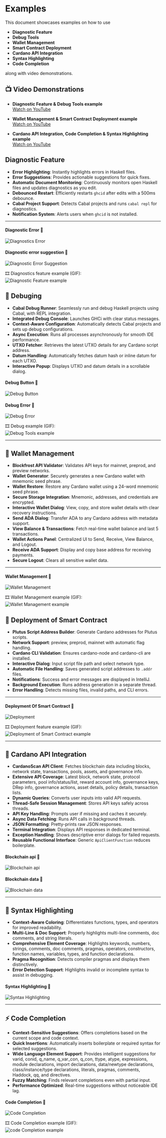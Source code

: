 # Examples


This document showcases examples on how to use 
- **Diagnostic Feature**
- **Debug Tools**
- **Wallet Management**
- **Smart Contract Deployment**
- **Cardano API Integration**
- **Syntax Highlighting**
- **Code Completion** 

along with video demonstrations.


## 📺 Video Demonstrations

- **Diagnostic Feature & Debug Tools example**  
[Watch on YouTube](https://youtu.be/LfSuzCy3qWs?si=Rlcn_nZhMb23DErP)

- **Wallet Management & Smart Contract Deployment example**  
[Watch on YouTube](https://youtu.be/Dq8NNB8RPOg?si=YXsrQc-g_D__ecy6)



- **Cardano API Integration, Code Completion & Syntax Highlighting example**  
[Watch on YouTube](https://www.youtube.com/watch?v=zGLwGJFA9Y4)

## Diagnostic Feature


- **Error Highlighting**: Instantly highlights errors in Haskell files.
- **Error Suggestions**: Provides actionable suggestions for quick fixes.
- **Automatic Document Monitoring**: Continuously monitors open Haskell files and updates diagnostics as you edit.
- **Debounced Restart**: Efficiently restarts `ghcid` after edits with a 500ms debounce.
- **Cabal Project Support**: Detects Cabal projects and runs `cabal repl` for diagnostics.
- **Notification System**: Alerts users when `ghcid` is not installed.

---

#### Diagnostic Error 📸
![Diagnostics Error](https://github.com/AIQUANT-Tech/CardanoPyC/blob/main/examples/diagnostics_error.png?raw=true)


#### Diagnostic error suggestion 📸
![Diagnostic Error Suggestion](https://github.com/AIQUANT-Tech/CardanoPyC/blob/main/examples/diagnostic_error_suggestion.png?raw=true)

🎞️ Diagnostics feature example (GIF):  
![Diagnostic Feature example](https://github.com/AIQUANT-Tech/CardanoPyC/blob/main/examples/diagnostic_feature.gif?raw=true)

## 🐞 Debuging

- **Cabal Debug Runner**: Seamlessly run and debug Haskell projects using Cabal, with REPL integration.
- **Integrated Debug Console**: Launches GHCi with clear status messages.
- **Context-Aware Configuration**: Automatically detects Cabal projects and sets up debug configurations.
- **Async Execution**: Runs all processes asynchronously for smooth IDE performance.
- **UTXO Fetcher**: Retrieves the latest UTXO details for any Cardano script address.
- **Datum Handling**: Automatically fetches datum hash or inline datum for each UTXO.
- **Interactive Popup**: Displays UTXO and datum details in a scrollable dialog.

#### Debug Button 📸
![Debug Button](https://github.com/AIQUANT-Tech/CardanoPyC/blob/main/examples/debug_button.png?raw=true)


#### Debug Error 📸
![Debug Error](https://github.com/AIQUANT-Tech/CardanoPyC/blob/main/examples/debug_error.png?raw=true)


🎞️ Debug example (GIF):  
![Debug Tools example](https://github.com/AIQUANT-Tech/CardanoPyC/blob/main/examples/Debug_tools.gif?raw=true)


---

## 👛 Wallet Management

- **Blockfrost API Validator**: Validates API keys for mainnet, preprod, and preview networks.
- **Wallet Generator**: Securely generates a new Cardano wallet with mnemonic seed phrase.
- **Wallet Restore**: Restore any Cardano wallet using a 24-word mnemonic seed phrase.
- **Secure Storage Integration**: Mnemonic, addresses, and credentials are encrypted.
- **Interactive Wallet Dialog**: View, copy, and store wallet details with clear recovery instructions.
- **Send ADA Dialog**: Transfer ADA to any Cardano address with metadata support.
- **View Balance & Transactions**: Fetch real-time wallet balance and last 5 transactions.
- **Wallet Actions Panel**: Centralized UI to Send, Receive, View Balance, and Logout.
- **Receive ADA Support**: Display and copy base address for receiving payments.
- **Secure Logout**: Clears all sensitive wallet data.

---

#### Wallet Management 📸
![Wallet Management](https://github.com/AIQUANT-Tech/CardanoPyC/blob/main/examples/wallet_management.png?raw=true)


🎞️ Wallet Management example (GIF):  
![Wallet Management example](https://github.com/AIQUANT-Tech/CardanoPyC/blob/main/examples/wallet_management.gif?raw=true)


## 📜 Deployment of Smart Contract

- **Plutus Script Address Builder**: Generate Cardano addresses for Plutus scripts.
- **Network Support**: preview, preprod, mainnet with automatic flag handling.
- **Cardano CLI Validation**: Ensures cardano-node and cardano-cli are installed.
- **Interactive Dialog**: Input script file path and select network type.
- **Automatic File Handling**: Saves generated script addresses to `.addr` files.
- **Notifications**: Success and error messages are displayed in IntelliJ.
- **Background Execution**: Runs address generation in a separate thread.
- **Error Handling**: Detects missing files, invalid paths, and CLI errors.

---

#### Deployment Of Smart Contract 📸
![Deployment](https://github.com/AIQUANT-Tech/CardanoPyC/blob/main/examples/Deployment.png?raw=true)



🎞️ Deployment feature example (GIF):  
![Deployment of Smart Contract example](https://github.com/AIQUANT-Tech/CardanoPyC/blob/main/examples/Deployment.gif?raw=true)



---


## 🔗 Cardano API Integration

- **CardanoScan API Client**: Fetches blockchain data including blocks, network state, transactions, pools, assets, and governance info.
- **Extensive API Coverage**: Latest block, network state, protocol parameters, pool info/status/list, reward account info, governance keys, DRep info, governance actions, asset details, policy details, transaction lists.
- **Dynamic Queries**: Converts user inputs into valid API requests.
- **Thread-Safe Session Management**: Stores API keys safely across threads.
- **API Key Handling**: Prompts user if missing and caches it securely.
- **Async Data Fetching**: Runs API calls in background threads.
- **JSON Formatting**: Pretty-prints raw JSON responses.
- **Terminal Integration**: Displays API responses in dedicated terminal.
- **Exception Handling**: Shows descriptive error dialogs for failed requests.
- **Reusable Functional Interface**: Generic `ApiClientFunction` reduces boilerplate.

#### Blockchain api 📸
![Blockchain api](https://github.com/AIQUANT-Tech/CardanoPyC/blob/main/examples/Blockchain_api.png?raw=true)


#### Blockchain data 📸
![Blockchain data](https://github.com/AIQUANT-Tech/CardanoPyC/blob/main/examples/Blockchain_data.png?raw=true)

---

## 🎨 Syntax Highlighting 

- **Context-Aware Coloring**: Differentiates functions, types, and operators for improved readability.
- **Multi-Line & Doc Support**: Properly highlights multi-line comments, doc comments, and string literals.
- **Comprehensive Element Coverage**: Highlights keywords, numbers, strings, comments, doc comments, pragmas, operators, constructors, function names, variables, types, and function declarations.
- **Pragma Recognition**: Detects compiler pragmas and displays them distinctively.
- **Error Detection Support**: Highlights invalid or incomplete syntax to assist in debugging.

#### Syntax Highlighting 📸
![Syntax Highlighting](https://github.com/AIQUANT-Tech/CardanoPyC/blob/main/examples/syntax_highlighting.png?raw=true)


---

## ⚡ Code Completion 

- **Context-Sensitive Suggestions**: Offers completions based on the current scope and code context.
- **Quick Insertions**: Automatically inserts boilerplate or required syntax for selected suggestions.
- **Wide Language Element Support**: Provides intelligent suggestions for varid, conid, q_name, q_var_con, q_con, ttype, atype, expressions, module declarations, import declarations, data/newtype declarations, class/instance/type declarations, literals, pragmas, comments, Haddock, qq, and directives.
- **Fuzzy Matching**: Finds relevant completions even with partial input.
- **Performance Optimized**: Real-time suggestions without noticeable IDE lag.


#### Code Completion 📸
![Code Completion](https://github.com/AIQUANT-Tech/CardanoPyC/blob/main/examples/code_completion.png?raw=true)



🎞️ Code Completion example (GIF):  
![code Completion example](https://github.com/AIQUANT-Tech/CardanoPyC/blob/main/examples/code_completion.gif?raw=true)

